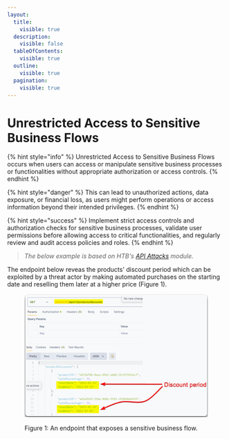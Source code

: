 ```yaml
---
layout:
  title:
    visible: true
  description:
    visible: false
  tableOfContents:
    visible: true
  outline:
    visible: true
  pagination:
    visible: true
---
```


# Unrestricted Access to Sensitive Business Flows

{% hint style="info" %}
Unrestricted Access to Sensitive Business Flows occurs when users can access or manipulate sensitive business processes or functionalities without appropriate authorization or access controls.
{% endhint %}

{% hint style="danger" %}
This can lead to unauthorized actions, data exposure, or financial loss, as users might perform operations or access information beyond their intended privileges.
{% endhint %}

{% hint style="success" %}
Implement strict access controls and authorization checks for sensitive business processes, validate user permissions before allowing access to critical functionalities, and regularly review and audit access policies and roles.
{% endhint %}

> _The below example is based on HTB's_ [_API Attacks_](https://academy.hackthebox.com/course/preview/api-attacks) _module._

The endpoint below reveas the products' discount period which can be exploited by a threat actor by making automated purchases on the starting date and reselling them later at a higher price (Figure 1).

<figure><img src="../../../../.gitbook/assets/unrestricted_access_business_flows.png" alt=""><figcaption><p>Figure 1: An endpoint that exposes a sensitive business flow.</p></figcaption></figure>

